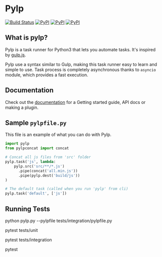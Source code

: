 # Pylp

[![Build Status][build_status_badge]][build_status_link]
[![PyPI](https://img.shields.io/pypi/v/pylp.svg)](https://pypi.org/project/pylp)
[![PyPI](https://img.shields.io/pypi/format/pylp.svg)]()
[![PyPI](https://img.shields.io/pypi/pyversions/pylp.svg)]()

## What is pylp?

Pylp is a task runner for Python3 that lets you automate tasks.
It's inspired by [gulp.js](https://gulpjs.com).

Pylp use a syntax similar to Gulp, making this task runner easy to learn and simple to use.
Task process is completely asynchronous thanks to `asyncio` module, which provides a fast execution.


## Documentation

Check out the [documentation](/docs/README.md) for a Getting started guide, API docs or
making a plugin.


## Sample `pylpfile.py`

This file is an example of what you can do with Pylp.

```python
import pylp
from pylpconcat import concat

# Concat all js files from 'src' folder
pylp.task('js', lambda:
    pylp.src('src/**/*.js')
      .pipe(concat('all.min.js'))
      .pipe(pylp.dest('build/js'))
)

# The default task (called when you run 'pylp' from cli)
pylp.task('default', ['js'])
```

## Running Tests

  python pylp.py --pylpfile tests/integration/pylpfile.py

  pytest tests/unit

  pytest tests/integration

  pytest


[build_status_badge]: https://github.com/stevej2608/pylp/actions/workflows/test.yml/badge.svg
[build_status_link]: https://github.com/stevej2608/pylp/actions/workflows/test.yml
